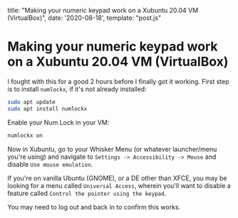 title: "Making your numeric keypad work on a Xubuntu 20.04 VM (VirtualBox)", date: '2020-08-18', template: "post.js"

# Making your numeric keypad work on a Xubuntu 20.04 VM (VirtualBox)

I fought with this for a good 2 hours before I finally got it working. First step is to install `numlockx`, if it's not already installed:

```bash
sudo apt update
sudo apt install numlockx
```

Enable your Num Lock in your VM:
```bash
numlockx on
```

Now in Xubuntu, go to your Whisker Menu (or whatever launcher/menu you're using) and navigate to `Settings -> Accessibility -> Mouse` and disable `Use mouse emulation`. 

If you're on vanilla Ubuntu (GNOME), or a DE other than XFCE, you may be looking for a menu called `Universal Access`, wherein you'll want to disable a feature called `Control the pointer using the keypad`.

You may need to log out and back in to confirm this works.
